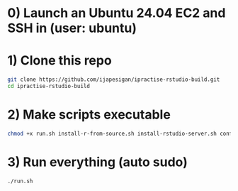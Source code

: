 # 0) Launch an Ubuntu 24.04 EC2 and SSH in (user: ubuntu)

# 1) Clone this repo

```bash
git clone https://github.com/ijapesigan/ipractise-rstudio-build.git
cd ipractise-rstudio-build
```

# 2) Make scripts executable

```bash
chmod +x run.sh install-r-from-source.sh install-rstudio-server.sh configure-posit-ppm.sh
```

# 3) Run everything (auto sudo)

```bash
./run.sh
```
